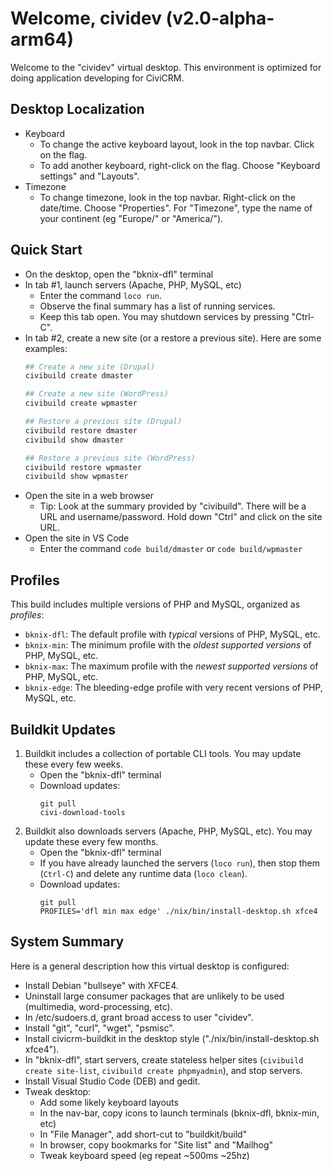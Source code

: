 # Welcome, cividev (v2.0-alpha-arm64)

Welcome to the "cividev" virtual desktop. This environment is optimized for doing
application developing for CiviCRM.

## Desktop Localization

* Keyboard
    * To change the active keyboard layout, look in the top navbar. Click on the flag.
    * To add another keyboard, right-click on the flag. Choose "Keyboard settings" and "Layouts".
* Timezone
    * To change timezone, look in the top navbar. Right-click on the date/time.
      Choose "Properties". For "Timezone", type the name of your continent (eg "Europe/" or "America/").

## Quick Start

* On the desktop, open the "bknix-dfl" terminal
* In tab #1, launch servers (Apache, PHP, MySQL, etc)
   * Enter the command `loco run`.
   * Observe the final summary has a list of running services.
   * Keep this tab open. You may shutdown services by pressing "Ctrl-C".
* In tab #2, create a new site (or a restore a previous site). Here are some examples:
   ```bash
   ## Create a new site (Drupal)
   civibuild create dmaster

   ## Create a new site (WordPress)
   civibuild create wpmaster

   ## Restore a previous site (Drupal)
   civibuild restore dmaster
   civibuild show dmaster

   ## Restore a previous site (WordPress)
   civibuild restore wpmaster
   civibuild show wpmaster
   ```
* Open the site in a web browser
   * Tip: Look at the summary provided by "civibuild".
     There will be a URL and username/password.
     Hold down "Ctrl" and click on the site URL.
* Open the site in VS Code
   * Enter the command `code build/dmaster` or `code build/wpmaster`

## Profiles

This build includes multiple versions of PHP and MySQL, organized as _profiles_:

* `bknix-dfl`: The default profile with _typical_ versions of PHP, MySQL, etc.
* `bknix-min`: The minimum profile with the _oldest supported versions_ of PHP, MySQL, etc.
* `bknix-max`: The maximum profile with the _newest supported versions_ of PHP, MySQL, etc.
* `bknix-edge`: The bleeding-edge profile with very recent versions of PHP, MySQL, etc.

## Buildkit Updates

1. Buildkit includes a collection of portable CLI tools. You may update these every few weeks.
   * Open the "bknix-dfl" terminal
   * Download updates:
      ```
      git pull
      civi-download-tools
      ```
2. Buildkit also downloads servers (Apache, PHP, MySQL, etc). You may update these every few months.
   * Open the "bknix-dfl" terminal
   * If you have already launched the servers (`loco run`), then stop them (`Ctrl-C`)
     and delete any runtime data (`loco clean`).
   * Download updates:
      ```
      git pull
      PROFILES='dfl min max edge' ./nix/bin/install-desktop.sh xfce4
      ```

## System Summary

Here is a general description how this virtual desktop is configured:

* Install Debian "bullseye" with XFCE4.
* Uninstall large consumer packages that are unlikely to be used (multimedia, word-processing, etc).
* In /etc/sudoers.d, grant broad access to user "cividev".
* Install "git", "curl", "wget", "psmisc".
* Install civicrm-buildkit in the desktop style ("./nix/bin/install-desktop.sh xfce4").
* In "bknix-dfl", start servers, create stateless helper sites (`civibuild create site-list`, `civibuild create phpmyadmin`), and stop servers.
* Install Visual Studio Code (DEB) and gedit.
* Tweak desktop:
    * Add some likely keyboard layouts
    * In the nav-bar, copy icons to launch terminals (bknix-dfl, bknix-min, etc)
    * In "File Manager", add short-cut to "buildkit/build"
    * In browser, copy bookmarks for "Site list" and "Mailhog"
    * Tweak keyboard speed (eg repeat ~500ms ~25hz)
